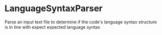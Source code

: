 # LanguageSyntaxParser
Parse an input text file to determine if the code's language syntax structure is in line with expect expected language syntax
